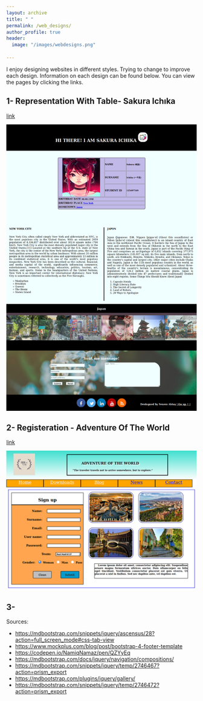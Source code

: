 ```yaml
---
layout: archive
title: " "
permalink: /web_designs/
author_profile: true
header:
  image: "/images/webdesigns.png"
  
---
```


I enjoy designing websites in different styles. Trying to change to improve each design. 
Information on each design can be found below. You can view the pages by clicking the links.

## 1- Representation With Table- Sakura Ichıka

[link](../WebDesignsFolder/RepresentationwithTable/RepresentationWithTable.html)

<img src="../WebDesignsFolder/RepresentationwithTable/RepresentationWithTable.png" alt="RepresentationWithTable">

## 2- Registeration - Adventure Of The World

[link](../WebDesignsFolder/Registration/registeration.html)

<img src="../WebDesignsFolder/Registration/registeration.png" alt="registeration">

## 3- 

Sources: 
- https://mdbootstrap.com/snippets/jquery/ascensus/28?action=full_screen_mode#css-tab-view
- https://www.mockplus.com/blog/post/bootstrap-4-footer-template
- https://codepen.io/NamiqNamaz/pen/QZYyEq
- https://mdbootstrap.com/docs/jquery/navigation/compositions/
- https://mdbootstrap.com/snippets/jquery/temp/2746467?action=prism_export
- https://mdbootstrap.com/plugins/jquery/gallery/
- https://mdbootstrap.com/snippets/jquery/temp/2746472?action=prism_export
